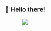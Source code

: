
<h3 align="center">👋 Hello there!</h3>

<p align="center">
  <a href="https://github.com/onemandan" >
    <img src="https://github-readme-stats.vercel.app/api/top-langs/?username=onemandan&layout=compact">
  </a>
</p>
